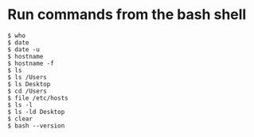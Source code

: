 # Run commands from the bash shell

```
$ who
$ date
$ date -u
$ hostname
$ hostname -f
$ ls
$ ls /Users
$ ls Desktop
$ cd /Users
$ file /etc/hosts
$ ls -l
$ ls -ld Desktop
$ clear
$ bash --version
```